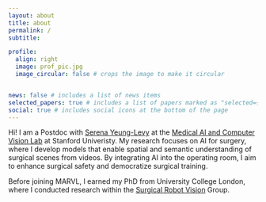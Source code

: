 ```yaml
---
layout: about
title: about
permalink: /
subtitle: 

profile:
  align: right
  image: prof_pic.jpg
  image_circular: false # crops the image to make it circular


news: false # includes a list of news items
selected_papers: true # includes a list of papers marked as "selected={true}"
social: true # includes social icons at the bottom of the page
---
```


Hi! I am a Postdoc with [Serena Yeung-Levy](https://ai.stanford.edu/~syyeung/) at the [Medical AI and Computer Vision Lab](https://marvl.stanford.edu) at Stanford Univeristy. My research focuses on AI for surgery, where I develop models that enable spatial and semantic understanding of surgical scenes from videos. By integrating AI into the operating room, I aim to enhance surgical safety and democratize surgical training.

Before joining MARVL, I earned my PhD from University College London, where I conducted research within the [Surgical Robot Vision](https://www.ucl.ac.uk/surgical-robot-vision/) Group. 